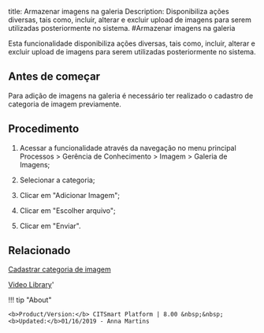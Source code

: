 title: Armazenar imagens na galeria
Description: Disponibiliza ações diversas, tais como, incluir, alterar e excluir upload de imagens para serem utilizadas posteriormente no sistema.
#Armazenar imagens na galeria

Esta funcionalidade disponibiliza ações diversas, tais como, incluir, alterar e
excluir upload de imagens para serem utilizadas posteriormente no sistema.

Antes de começar
--------------------

Para adição de imagens na galeria é necessário ter realizado o cadastro de
categoria de imagem previamente.

Procedimento
----------------

1.  Acessar a funcionalidade através da navegação no menu principal Processos \>
    Gerência de Conhecimento \> Imagem \> Galeria de Imagens;

2.  Selecionar a categoria;

3.  Clicar em "Adicionar Imagem";

4.  Clicar em "Escolher arquivo";

5.  Clicar em "Enviar".


Relacionado
-------

[Cadastrar categoria de imagem](/pt-br/citsmart-platform-8/processes/knowledge/configuration/register-image-category.html)


<i class='fa fa-youtube-play  fa-2x' style='color:#97ce17;vertical-align: middle;'> </i> [Video Library](https://www.youtube.com/playlist?list=PLB5qK2uzf2RMbaWr-pRsc9bsaVnc_xTzd)'

!!! tip "About"

    <b>Product/Version:</b> CITSmart Platform | 8.00 &nbsp;&nbsp;
    <b>Updated:</b>01/16/2019 - Anna Martins
